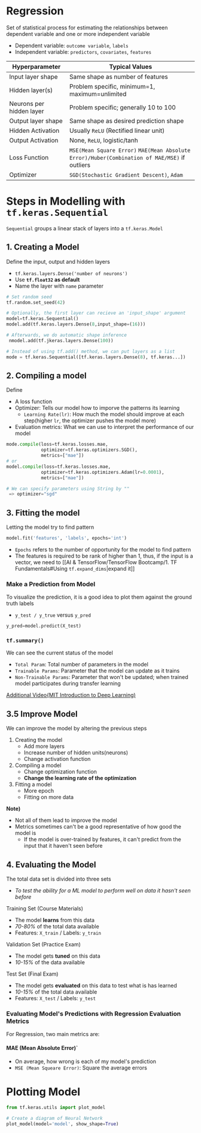 # Regression
Set of statistical process for estimating the relationships between dependent variable and one or more independent variable
- Dependent variable: `outcome variable`, `labels`
- Independent variable: `predictors`, `covariates`, `features`

| Hyperparameter           | Typical Values                                                                                |
| ------------------------ | --------------------------------------------------------------------------------------------- |
| Input layer shape        | Same shape as number of features                                                              |
| Hidden layer(s)          | Problem specific, minimum=1, maximum=unlimited                                                |
| Neurons per hidden layer | Problem specific; generally 10 to 100                                                         |
| Output layer shape       | Same shape as desired prediction shape                                                        |
| Hidden Activation        | Usually `ReLU` (Rectified linear unit)                                                        |
| Output Activation        | None, `ReLU`, logistic/tanh                                                                   |
| Loss Function            | `MSE(Mean Square Error)` `MAE(Mean Absolute Error)/Huber(Combination of MAE/MSE)` if outliers |
| Optimizer                | `SGD(Stochastic Gradient Descent)`, `Adam`                                                    |

# Steps in Modelling with `tf.keras.Sequential`
`Sequential` groups a linear stack of layers into a `tf.keras.Model`

## 1. Creating a Model
Define the input, output and hidden layers
- `tf.keras.layers.Dense('number of neurons')`
- Use **`tf.float32` as default**
- Name the layer with `name` parameter

```python
# Set random seed
tf.random.set_seed(42)

# Optionally, the first layer can recieve an 'input_shape' argument
model=tf.keras.Sequential()
model.add(tf.keras.layers.Dense(8,input_shape=(16)))

# Afterwards, we do automatic shape inference
 nmodel.add(tf.jkeras.layers.Dense(100))

# Instead of using tf.add() method, we can put layers as a list
mode = tf.keras.Sequential([tf.keras.layers.Dense(8), tf.keras...])

```

## 2. Compiling a model
Define 
- A loss function 
- Optimizer: Tells our model how to imporve the patterns its learning 
	- `Learning Rate(lr)`: How much the model should improve at each step(higher `lr`, the optimizer pushes the model more)
- Evaluation metrics: What we can use to interpret the performance of our model
```python
mode.compile(loss=tf.keras.losses.mae,
			 optimizer=tf.keras.optimizers.SGD(),
			 metrics=["mae"])
# or
model.compile(loss=tf.keras.losses.mae,
			 optimizer=tf.keras.optimizers.Adam(lr=0.0001),
			 metrics=["mae"])

# We can specify parameters using String by ""
 => optimizer="sgd"
```

## 3. Fitting the model
Letting the model try to find pattern
```python
model.fit('features', 'labels', epochs='int') 
```
- `Epochs` refers to the number of opportunity for the model to find pattern
- The features is required to be rank of higher than 1, thus, if the input is a vector, we need to [[AI & TensorFlow/TensorFlow Bootcamp/1. TF Fundamentals#Using `tf.expand_dims`|expand it]]

### Make a Prediction from Model
To visualize the prediction, it is a good idea to plot them against the ground truth labels
- `y_test / y_true` versus `y_pred` 
```python
y_pred=model.predict(X_test)
```

### `tf.summary()`
We can see the current status of the model
- `Total Param`: Total number of parameters in the model
- `Trainable Params`: Parameter that the model can update as it trains
- `Non-Trainable Params`: Parameter that won't be updated; when trained model participates during transfer learning

[Additional Video{MIT Introduction to Deep Learning)](https://www.youtube.com/watch?v=ErnWZxJovaM)

## 3.5 Improve Model
We can improve the model by altering the previous steps

1. Creating the model
	- Add more layers
	- Increase number of hidden units(neurons)
	- Change activation function
2. Compiling a model
	- Change optimization function
	- **Change the learning rate of the optimization**
3. Fitting a model
	- More epoch
	- Fitting on more data

**Note)**
- Not all of them lead to improve the model
- Metrics sometimes can't be a good representative of how good the model is
	- If the model is over-trained by features, it can't predict from the input that it haven't seen before

## 4. Evaluating the Model
The total data set is divided into three sets
- *To test the ability for a ML model to perform well on data it hasn't seen before*

Training Set (Course Materials)
- The model **learns** from this data
- *70-80%* of the total data available
- Features: `X_train` / Labels: `y_train`

Validation Set (Practice Exam)
- The model gets **tuned** on this data
- *10-15%* of the data available

Test Set (Final Exam)
- The model gets **evaluated** on this data to test what is has learned
- *10-15%* of the total data available
- Features: `X_test` / Labels: `y_test`

### Evaluating Model's Predictions with Regression Evaluation Metrics
For Regression, two main metrics are:

#### MAE (Mean Absolute Error)`
- On average, how wrong is each of my model's prediction
- `MSE (Mean Squeare Error)`: Square the average errors

# Plotting Model
```python
from tf.keras.utils import plot_model

# Create a diagram of Neural Network
plot_model(model='model', show_shape=True)

```

